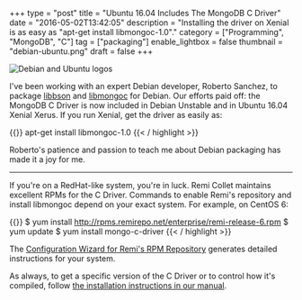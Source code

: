 +++
type = "post"
title = "Ubuntu 16.04 Includes The MongoDB C Driver"
date = "2016-05-02T13:42:05"
description = "Installing the driver on Xenial is as easy as \"apt-get install libmongoc-1.0\"."
category = ["Programming", "MongoDB", "C"]
tag = ["packaging"]
enable_lightbox = false
thumbnail = "debian-ubuntu.png"
draft = false
+++

<p><img alt="Debian and Ubuntu logos" src="debian-ubuntu.png"/></p>
<p>I've been working with an expert Debian developer, Roberto Sanchez, to package <a href="http://mongoc.org/libbson/current/">libbson</a> and <a href="http://mongoc.org/libmongoc/current/">libmongoc</a> for Debian. Our efforts paid off: the MongoDB C Driver is now included in Debian Unstable and in Ubuntu 16.04 Xenial Xerus. If you run Xenial, get the driver as easily as:</p>

{{<highlight plain>}}
apt-get install libmongoc-1.0
{{< / highlight >}}

<p>Roberto's patience and passion to teach me about Debian packaging has made it a joy for me.</p>
<hr/>
<p>If you're on a RedHat-like system, you're in luck. Remi Collet maintains excellent RPMs for the C Driver. Commands to enable Remi's repository and install libmongoc depend on your exact system. For example, on CentOS 6:</p>

{{<highlight plain>}}
$ yum install http://rpms.remirepo.net/enterprise/remi-release-6.rpm
$ yum update
$ yum install mongo-c-driver
{{< / highlight >}}

<p>The <a href="http://rpms.remirepo.net/wizard/">Configuration Wizard for Remi's RPM Repository</a> generates detailed instructions for your system.</p>
<p>As always, to get a specific version of the C Driver or to control how it's compiled, follow <a href="http://mongoc.org/libmongoc/current/installing.html">the installation instructions in our manual</a>.</p>
